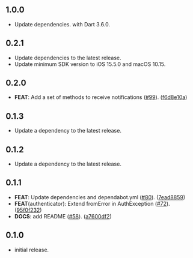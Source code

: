 ## 1.0.0

 - Update dependencies. with Dart 3.6.0.

## 0.2.1

 - Update dependencies to the latest release.
 - Update minimum SDK version to iOS 15.5.0 and macOS 10.15.

## 0.2.0

 - **FEAT**: Add a set of methods to receive notifications ([#99](https://github.com/altive/altfire/issues/99)). ([f6d8e10a](https://github.com/altive/altfire/commit/f6d8e10a0f39db0b756581ff09621e20fd892154))

## 0.1.3

 - Update a dependency to the latest release.

## 0.1.2

 - Update a dependency to the latest release.

## 0.1.1

 - **FEAT**: Update dependencies and dependabot.yml  ([#80](https://github.com/altive/altfire/issues/80)). ([7ead8859](https://github.com/altive/altfire/commit/7ead8859ec144da35e0bb8414fcbabd5baa0f347))
 - **FEAT**(authenticator): Extend fromError in AuthException ([#72](https://github.com/altive/altfire/issues/72)). ([95f0f232](https://github.com/altive/altfire/commit/95f0f232717e856228080214c69eb053a04d8611))
 - **DOCS**: add README ([#58](https://github.com/altive/altfire/issues/58)). ([a7600df2](https://github.com/altive/altfire/commit/a7600df282b73960e04794e662da12a658b3348b))

## 0.1.0

* initial release.
